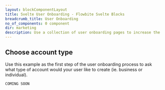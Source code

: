 ```yaml
---
layout: blockComponentLayout
title: Svelte User Onboarding - Flowbite Svelte Blocks
breadcrumb_title: User Onboarding
no_of_components: 0 component
dir: marketing
description: Use a collection of user onboarding pages to increase the chances of the adoption of your software by improving the introduction phase of your product.
---
```


## Choose account type

Use this example as the first step of the user onboarding process to ask what type of account would your user like to create (ie. business or individual).

```svelte example hideOutput
COMING SOON
```
